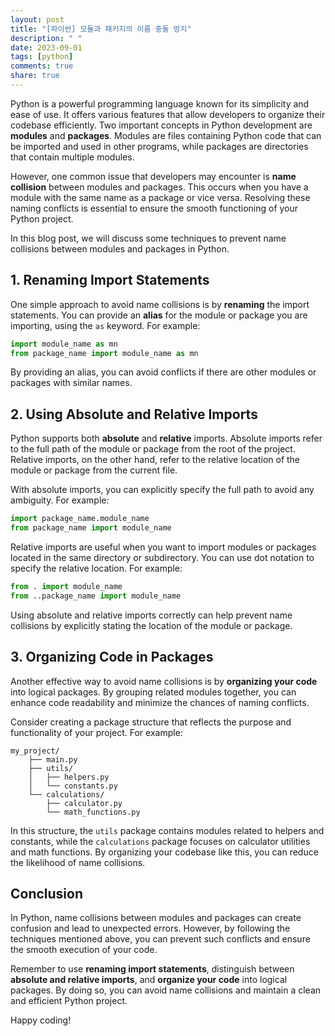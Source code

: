 ```yaml
---
layout: post
title: "[파이썬] 모듈과 패키지의 이름 충돌 방지"
description: " "
date: 2023-09-01
tags: [python]
comments: true
share: true
---
```


Python is a powerful programming language known for its simplicity and ease of use. It offers various features that allow developers to organize their codebase efficiently. Two important concepts in Python development are **modules** and **packages**. Modules are files containing Python code that can be imported and used in other programs, while packages are directories that contain multiple modules.

However, one common issue that developers may encounter is **name collision** between modules and packages. This occurs when you have a module with the same name as a package or vice versa. Resolving these naming conflicts is essential to ensure the smooth functioning of your Python project.

In this blog post, we will discuss some techniques to prevent name collisions between modules and packages in Python.

## 1. Renaming Import Statements

One simple approach to avoid name collisions is by **renaming** the import statements. You can provide an **alias** for the module or package you are importing, using the `as` keyword. For example:

```python
import module_name as mn
from package_name import module_name as mn
```

By providing an alias, you can avoid conflicts if there are other modules or packages with similar names.

## 2. Using Absolute and Relative Imports

Python supports both **absolute** and **relative** imports. Absolute imports refer to the full path of the module or package from the root of the project. Relative imports, on the other hand, refer to the relative location of the module or package from the current file.

With absolute imports, you can explicitly specify the full path to avoid any ambiguity. For example:

```python
import package_name.module_name
from package_name import module_name
```

Relative imports are useful when you want to import modules or packages located in the same directory or subdirectory. You can use dot notation to specify the relative location. For example:

```python
from . import module_name
from ..package_name import module_name
```

Using absolute and relative imports correctly can help prevent name collisions by explicitly stating the location of the module or package.

## 3. Organizing Code in Packages

Another effective way to avoid name collisions is by **organizing your code** into logical packages. By grouping related modules together, you can enhance code readability and minimize the chances of naming conflicts.

Consider creating a package structure that reflects the purpose and functionality of your project. For example:

```plaintext
my_project/
    ├── main.py
    ├── utils/
    │   ├── helpers.py
    │   └── constants.py
    └── calculations/
        ├── calculator.py
        └── math_functions.py
```

In this structure, the `utils` package contains modules related to helpers and constants, while the `calculations` package focuses on calculator utilities and math functions. By organizing your codebase like this, you can reduce the likelihood of name collisions.

## Conclusion

In Python, name collisions between modules and packages can create confusion and lead to unexpected errors. However, by following the techniques mentioned above, you can prevent such conflicts and ensure the smooth execution of your code.

Remember to use **renaming import statements**, distinguish between **absolute and relative imports**, and **organize your code** into logical packages. By doing so, you can avoid name collisions and maintain a clean and efficient Python project.

Happy coding!